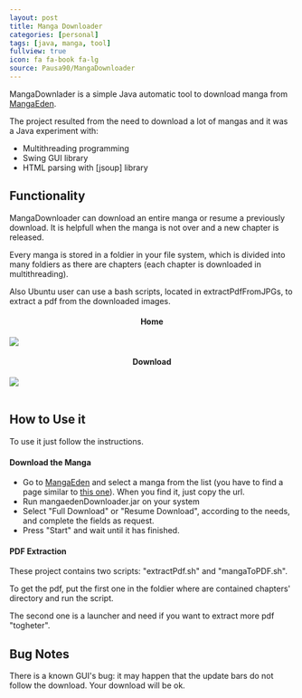 ```yaml
---
layout: post
title: Manga Downloader
categories: [personal]
tags: [java, manga, tool]
fullview: true
icon: fa fa-book fa-lg
source: Pausa90/MangaDownloader
---
```


MangaDownlader is a simple Java automatic tool to download manga from [MangaEden].

The project resulted from the need to download a lot of mangas and it was a Java experiment with:
<ul> 
	<li>Multithreading programming</li>
	<li>Swing GUI library</li>
	<li>HTML parsing with [jsoup] library</li>
</ul>

## Functionality

MangaDownloader can download an entire manga or resume a previously download. It is helpfull when the manga is not over and a new chapter is released.

Every manga is stored in a foldier in your file system, which is divided into many foldiers as there are chapters (each chapter is downloaded in multithreading).

Also Ubuntu user can use a bash scripts, located in extractPdfFromJPGs, to extract a pdf from the downloaded images. 

<div class="row">
	<div class="col-sm-5">
		<h4 style="text-align: center">Home</h4>
		<img src="{{ site.BASE_PATH }}/assets/images/mangaDownloader/home.png"/>
	</div>
	<div class="col-sm-7">
		<h4 style="text-align: center">Download</h4>
		<img src="{{ site.BASE_PATH }}/assets/images/mangaDownloader/download.png"/>
	</div>
</div>

<br/>

## How to Use it

To use it just follow the instructions.

#### Download the Manga

* Go to [MangaEden] and select a manga from the list (you have to find a page similar to [this one]). When you find it, just copy the url.
* Run mangaedenDownloader.jar on your system 
* Select "Full Download" or "Resume Download", according to the needs, and complete the fields as request.
* Press "Start" and wait until it has finished.

#### PDF Extraction

These project contains two scripts: "extractPdf.sh" and "mangaToPDF.sh".

To get the pdf, put the first one in the foldier where are contained chapters' directory and run the script.

The second one is a launcher and need if you want to extract more pdf "togheter". 

## Bug Notes

There is a known GUI's bug: it may happen that the update bars do not follow the download. Your download will be ok.







[MangaEden]: http://www.mangaeden.com/
[jsoup]: http://jsoup.org/
[this one]: http://www.mangaeden.com/en-manga/naruto/